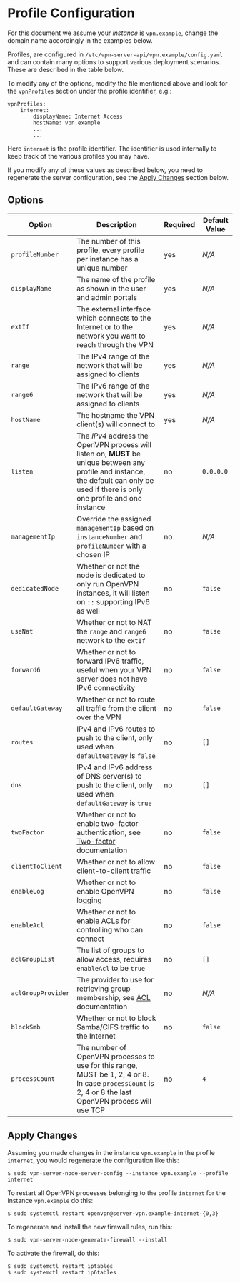 # Profile Configuration

For this document we assume your _instance_ is `vpn.example`, change the domain 
name accordingly in the examples below.

Profiles, are configured in `/etc/vpn-server-api/vpn.example/config.yaml` and
can contain many options to support various deployment scenarios. These are 
described in the table below.

To modify any of the options, modify the file mentioned above and look for the
`vpnProfiles` section under the profile identifier, e.g.:

    vpnProfiles:
        internet:
            displayName: Internet Access
            hostName: vpn.example
            ...
            ...

Here `internet` is the profile identifier. The identifier is used internally to
keep track of the various profiles you may have.

If you modify any of these values as described below, you need to regenerate 
the server configuration, see the [Apply Changes](#applychanges) section below.

## Options

| Option | Description | Required | Default Value |
| ------ |------------ | -------- | ------------- |
| `profileNumber`       | The number of this profile, every profile per instance has a unique number | yes | _N/A_ |
| `displayName`      | The name of the profile as shown in the user and admin portals | yes | _N/A_ |
| `extIf`            | The external interface which connects to the Internet or to the network you want to reach through the VPN | yes | _N/A_ |
| `range`            | The IPv4 range of the network that will be assigned to clients | yes | _N/A_ |
| `range6`           | The IPv6 range of the network that will be assigned to clients | yes | _N/A_ | 
| `hostName`         | The hostname the VPN client(s) will connect to | yes | _N/A_ |
| `listen`           | The *IPv4* address the OpenVPN process will listen on, **MUST** be unique between any profile and instance, the default can only be used if there is only one profile and one instance | no | `0.0.0.0` |
| `managementIp`     | Override the assigned `managementIp` based on `instanceNumber` and `profileNumber` with a chosen IP | no | _N/A_ |
| `dedicatedNode`    | Whether or not the node is dedicated to only run OpenVPN instances, it will listen on `::` supporting IPv6 as well | no | `false` |
| `useNat`           | Whether or not to NAT the `range` and `range6` network to the `extIf` | no | `false` |
| `forward6`         | Whether or not to forward IPv6 traffic, useful when your VPN server does not have IPv6 connectivity | no | `false` | 
| `defaultGateway`   | Whether or not to route all traffic from the client over the VPN | no | `false` | 
| `routes`           | IPv4 and IPv6 routes to push to the client, only used when `defaultGateway` is `false` | no | `[]` |
| `dns`              | IPv4 and IPv6 address of DNS server(s) to push to the client, only used when `defaultGateway` is `true` | no | `[]` |
| `twoFactor`        | Whether or not to enable two-factor authentication, see [Two-factor](2FA.md) documentation | no | `false` |
| `clientToClient`   | Whether or not to allow client-to-client traffic | no | `false` |
| `enableLog`        | Whether or not to enable OpenVPN logging | no | `false` |
| `enableAcl`        | Whether or not to enable ACLs for controlling who can connect | no | `false` |
| `aclGroupList`     | The list of groups to allow access, requires `enableAcl` to be `true` | no | `[]` |
| `aclGroupProvider` | The provider to use for retrieving group membership, see [ACL](ACL.md) documentation | no | _N/A_ |
| `blockSmb`         | Whether or not to block Samba/CIFS traffic to the Internet | no | `false` |
| `processCount`     | The number of OpenVPN processes to use for this range, MUST be 1, 2, 4 or 8. In case `processCount` is 2, 4 or 8 the last OpenVPN process will use TCP | no | `4` |

## Apply Changes

Assuming you made changes in the instance `vpn.example` in the profile 
`internet`, you would regenerate the configuration like this:

    $ sudo vpn-server-node-server-config --instance vpn.example --profile internet

To restart all OpenVPN processes belonging to the profile `internet` for the 
instance `vpn.example` do this:

    $ sudo systemctl restart openvpn@server-vpn.example-internet-{0,3}

To regenerate and install the new firewall rules, run this:

    $ sudo vpn-server-node-generate-firewall --install

To activate the firewall, do this:

    $ sudo systemctl restart iptables
    $ sudo systemctl restart ip6tables
